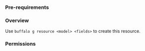 ### Pre-requirements



### Overview

Use `buffalo g resource <model> <fields>` to create this resource. 

### Permissions

